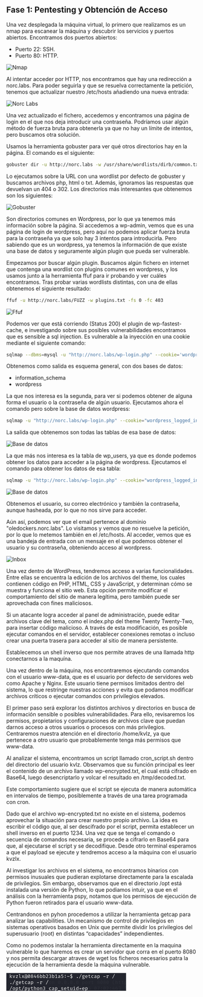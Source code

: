## Fase 1: Pentesting y Obtención de Acceso 

Una vez desplegada la máquina virtual, lo primero que realizamos es un nmap para escanear la máquina y descubrir los servicios y puertos abiertos. Encontramos dos puertos abiertos:

- Puerto 22: SSH.
- Puerto 80: HTTP.

![Nmap](A_Docs/nmap.png)

Al intentar acceder por HTTP, nos encontramos que hay una redirección a norc.labs. Para poder seguirla y que se resuelva correctamente la petición, tenemos que actualizar nuestro /etc/hosts añadiendo una nueva entrada:

![Norc Labs](A_Docs/norclabs.png)

Una vez actualizado el fichero, accedemos y encontramos una página de login en el que nos deja introducir una contraseña. Podríamos usar algún método de fuerza bruta para obtenerla ya que no hay un límite de intentos, pero buscamos otra solución.

Usamos la herramienta gobuster para ver qué otros directorios hay en la página. El comando es el siguiente: 

```bash
gobuster dir -u http://norc.labs -w /usr/share/wordlists/dirb/common.txt -t 50 -b 404,302

```

Lo ejecutamos sobre la URL con una wordlist por defecto de gobuster y buscamos archivos php, html o txt. Además, ignoramos las respuestas que devuelvan un 404 o 302. Los directorios más interesantes que obtenemos son los siguientes:

![Gobuster](A_Docs/gobuster.png)

 Son directorios comunes en Wordpress, por lo que ya tenemos más información sobre la página. Si accedemos a wp-admin, vemos que es una página de login de wordpress, pero aquí no podemos aplicar fuerza bruta para la contraseña ya que solo hay 3 intentos para introducirla. Pero sabiendo que es un wordpress, ya tenemos la información de que existe una base de datos y seguramente algún plugin que pueda ser vulnerable. 

Empezamos por buscar algún plugin. Buscamos algún fichero en internet que contenga una wordlist con plugins comunes en wordpress, y los usamos junto a la herramienta ffuf para ir probando y ver cuáles encontramos. Tras probar varias wordlists distintas, con una de ellas obtenemos el siguiente resultado:

```bash
ffuf -u http://norc.labs/FUZZ -w plugins.txt -fs 0 -fc 403
```

![Ffuf](A_Docs/ffuf.png)


Podemos ver que está corriendo (Status 200) el plugin de wp-fastest-cache, e investigando sobre sus posibles vulnerabilidades encontramos que es sensible a sql injection.  Es vulnerable a la inyección en una cookie mediante el siguiente comando:

```bash
sqlmap --dbms=mysql -u "http://norc.labs/wp-login.php" --cookie='wordpress_logged_in=*' --level=2 --schema
```

Obtenemos como salida es esquema general, con dos bases de datos:

- information_schema
- wordpress

La que nos interesa es la segunda, para ver si podemos obtener de alguna forma el usuario o la contraseña de algún usuario. Ejecutamos ahora el comando pero sobre la base de datos wordpress:

```bash
sqlmap -u "http://norc.labs/wp-login.php" --cookie="wordpress_logged_in=*" --dbms=mysql --level=2 --tables -D wordpress
```

La salida que obtenemos son todas las tablas de esa base de datos:

![Base de datos](A_Docs/db_gen.png)

La que más nos interesa es la tabla de wp_users, ya que es donde podemos obtener los datos para acceder a la página de wordpress. Ejecutamos el comando para obtener los datos de esa tabla:

```bash
sqlmap -u "http://norc.labs/wp-login.php" --cookie="wordpress_logged_in=*" --dbms=mysql --dump -D wordpress -T wp_users
```

![Base de datos](A_Docs/db.png)

Obtenemos el usuario, su correo electrónico y también la contraseña, aunque hasheada, por lo que no nos sirve para acceder.

Aún así, podemos ver que el email pertenece al dominio "oledockers.norc.labs". Lo visitamos y vemos que no resuelve la petición, por lo que lo metemos también en el /etc/hosts. Al acceder, vemos que es una bandeja de entrada con un mensaje en el que podemos obtener el usuario y su contraseña, obteniendo acceso al wordpress.

![Inbox](inbox.png)

Una vez dentro de WordPress, tendremos acceso a varias funcionalidades. Entre ellas se encuentra la edición de los archivos del theme, los cuales contienen código en PHP, HTML, CSS y JavaScript, y determinan cómo se muestra y funciona el sitio web. Esta opción permite modificar el comportamiento del sitio de manera legítima, pero también puede ser aprovechada con fines maliciosos.

Si un atacante logra acceder al panel de administración, puede editar archivos clave del tema, como el index.php del theme Twenty Twenty-Two, para insertar código malicioso. A través de esta modificación, es posible ejecutar comandos en el servidor, establecer conexiones remotas o incluso crear una puerta trasera para acceder al sitio de manera persistente.

Establecemos un shell inverso que nos permite atraves de una llamada http conectarnos a la maquína.

Una vez dentro de la máquina, nos encontraremos ejecutando comandos con el usuario www-data, que es el usuario por defecto de servidores web como Apache y Nginx. Este usuario tiene permisos limitados dentro del sistema, lo que restringe nuestras acciones y evita que podamos modificar archivos críticos o ejecutar comandos con privilegios elevados.

El primer paso será explorar los distintos archivos y directorios en busca de información sensible o posibles vulnerabilidades. Para ello, revisaremos los permisos, propietarios y configuraciones de archivos clave que puedan darnos acceso a otros usuarios o procesos con más privilegios. Centraremos nuestra atención en el directorio /home/kvlz, ya que pertenece a otro usuario que probablemente tenga más permisos que www-data.

Al analizar el sistema, encontramos un script llamado cron_script.sh dentro del directorio del usuario kvlz. Observamos que su función principal es leer el contenido de un archivo llamado wp-encrypted.txt, el cual está cifrado en Base64, luego desencriptarlo y volcar el resultado en /tmp/decoded.txt.

Este comportamiento sugiere que el script se ejecuta de manera automática en intervalos de tiempo, posiblemente a través de una tarea programada con cron.

Dado que el archivo wp-encrypted.txt no existe en el sistema, podemos aprovechar la situación para crear nuestro propio archivo. La idea es escribir el código que, al ser descifrado por el script, permita establecer un shell inverso en el puerto 1234. Una vez que se tenga el comando o secuencia de comandos necesaria, se procede a cifrarlo en Base64 para que, al ejecutarse el script y se decodifique. Desde otro terminal esperamos a que el payload se ejecute y tendremos acceso a la máquina con el usuario kvzlx.

Al investigar los archivos en el sistema, no encontramos binarios con permisos inusuales que pudieran explotarse directamente para la escalada de privilegios. Sin embargo, observamos que en el directorio /opt está instalada una versión de Python, lo que podiamos intuir, ya que en el análisis con la herramienta pspy, notamos que los permisos de ejecución de Python fueron retirados para el usuario www-data.

Centrandonos en pyhon procedemos a utilizar la herramienta getcap para analizar las capabilities. Un mecanismo de control de privilegios en sistemas operativos basados en Unix que permite dividir los privilegios del superusuario (root) en distintas “capacidades” independientes.

Como no podemos instalar la herramienta directamente en la maquina vulnerable lo que haremos es crear un servidor que corra en el puerto 8080 y nos permita descargar atraves de wget los ficheros necesarios patra la ejecución de la herramienta desde la máquina vulnerable.

![Capabilities](A_Docs/getCapSearch.png)

